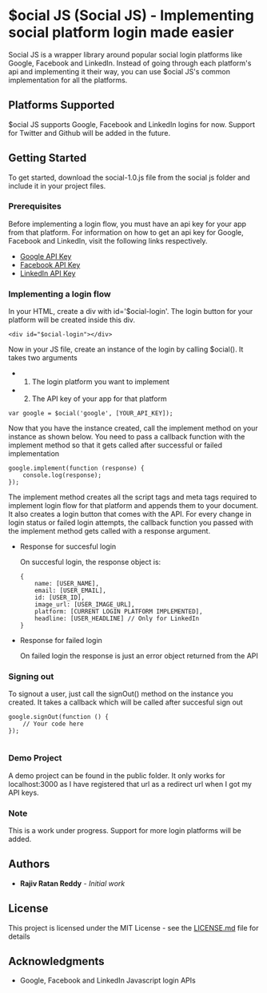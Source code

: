 # $ocial JS (Social JS) - Implementing social platform login made easier

Social JS is a wrapper library around popular social login platforms like Google, Facebook and LinkedIn. Instead of going through each platform's api and implementing it their way, you can use $ocial JS's common implementation for all the platforms.

## Platforms Supported

$ocial JS supports Google, Facebook and LinkedIn logins for now. Support for Twitter and Github will be added in the future.

## Getting Started

To get started, download the social-1.0.js file from the social js folder and include it in your project files.

### Prerequisites

Before implementing a login flow, you must have an api key for your app from that platform. For information on how to get an api key for Google, Facebook and LinkedIn, visit the following links respectively.

* [Google API Key](https://developers.google.com/maps/documentation/javascript/get-api-key)
* [Facebook API Key](https://developers.facebook.com/docs/pages/getting-started)
* [LinkedIn API Key](https://developer.linkedin.com/support/faq)

### Implementing a login flow

In your HTML, create a div with id='$ocial-login'. The login button for your platform will be created inside this div.

```
<div id="$ocial-login"></div>
```

Now in your JS file, create an instance of the login by calling $ocial(). It takes two arguments
* 1. The login platform you want to implement
* 2. The API key of your app for that platform

```
var google = $ocial('google', [YOUR_API_KEY]);
```

Now that you have the instance created, call the implement method on your instance as shown below. You need to pass a callback function with the implement method so that it gets called after successful or failed implementation

```
google.implement(function (response) {
    console.log(response);
});
```

The implement method creates all the script tags and meta tags required to implement login flow for that platform and appends them to your document. It also creates a login button that comes with the API. For every change in login status or failed login attempts, the callback function you passed with the implement method gets called with a response argument.

* Response for succesful login

    On succesful login, the response object is:
    
    ```
    {
        name: [USER_NAME],
        email: [USER_EMAIL],
        id: [USER_ID],
        image_url: [USER_IMAGE_URL],
        platform: [CURRENT LOGIN PLATFORM IMPLEMENTED],
        headline: [USER_HEADLINE] // Only for LinkedIn
    }
    
    ```
* Response for failed login

    On failed login the response is just an error object returned from the API
    
### Signing out

To signout a user, just call the signOut() method on the instance you created. It takes a callback which will be called after succesful sign out

```
google.signOut(function () {
    // Your code here
});
    
```


### Demo Project

A demo project can be found in the public folder. It only works for localhost:3000 as I have registered that url as a redirect url when I got my API keys.

### Note

This is a work under progress. Support for more login platforms will be added.

## Authors

* **Rajiv Ratan Reddy** - *Initial work*

## License

This project is licensed under the MIT License - see the [LICENSE.md](LICENSE.md) file for details

## Acknowledgments

* Google, Facebook and LinkedIn Javascript login APIs

